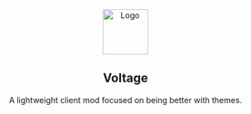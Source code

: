 <div align="center">
  <img src="https://sappy.gq/Developer%20Badge.png" alt="Logo" width="80" height="80">
  <h2 align="center">Voltage</h3>
  <p align="center">A lightweight client mod focused on being better with themes.</p>
</div>
